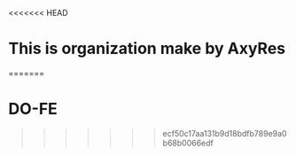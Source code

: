 <<<<<<< HEAD
# This is organization make by AxyRes
=======
# DO-FE
>>>>>>> ecf50c17aa131b9d18bdfb789e9a0b68b0066edf
